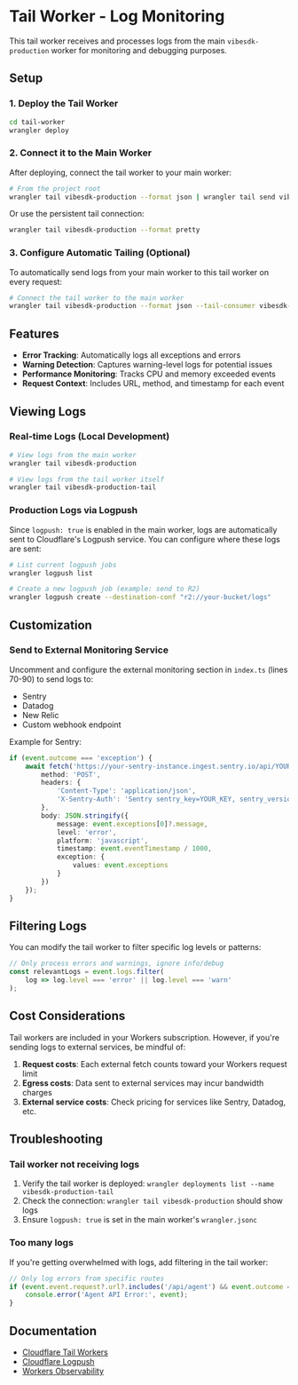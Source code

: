 # Tail Worker - Log Monitoring

This tail worker receives and processes logs from the main `vibesdk-production` worker for monitoring and debugging purposes.

## Setup

### 1. Deploy the Tail Worker

```bash
cd tail-worker
wrangler deploy
```

### 2. Connect it to the Main Worker

After deploying, connect the tail worker to your main worker:

```bash
# From the project root
wrangler tail vibesdk-production --format json | wrangler tail send vibesdk-production-tail
```

Or use the persistent tail connection:

```bash
wrangler tail vibesdk-production --format pretty
```

### 3. Configure Automatic Tailing (Optional)

To automatically send logs from your main worker to this tail worker on every request:

```bash
# Connect the tail worker to the main worker
wrangler tail vibesdk-production --format json --tail-consumer vibesdk-production-tail
```

## Features

- **Error Tracking**: Automatically logs all exceptions and errors
- **Warning Detection**: Captures warning-level logs for potential issues
- **Performance Monitoring**: Tracks CPU and memory exceeded events
- **Request Context**: Includes URL, method, and timestamp for each event

## Viewing Logs

### Real-time Logs (Local Development)

```bash
# View logs from the main worker
wrangler tail vibesdk-production

# View logs from the tail worker itself
wrangler tail vibesdk-production-tail
```

### Production Logs via Logpush

Since `logpush: true` is enabled in the main worker, logs are automatically sent to Cloudflare's Logpush service. You can configure where these logs are sent:

```bash
# List current logpush jobs
wrangler logpush list

# Create a new logpush job (example: send to R2)
wrangler logpush create --destination-conf "r2://your-bucket/logs"
```

## Customization

### Send to External Monitoring Service

Uncomment and configure the external monitoring section in `index.ts` (lines 70-90) to send logs to:

- Sentry
- Datadog
- New Relic
- Custom webhook endpoint

Example for Sentry:

```typescript
if (event.outcome === 'exception') {
	await fetch('https://your-sentry-instance.ingest.sentry.io/api/YOUR_PROJECT_ID/store/', {
		method: 'POST',
		headers: {
			'Content-Type': 'application/json',
			'X-Sentry-Auth': 'Sentry sentry_key=YOUR_KEY, sentry_version=7'
		},
		body: JSON.stringify({
			message: event.exceptions[0]?.message,
			level: 'error',
			platform: 'javascript',
			timestamp: event.eventTimestamp / 1000,
			exception: {
				values: event.exceptions
			}
		})
	});
}
```

## Filtering Logs

You can modify the tail worker to filter specific log levels or patterns:

```typescript
// Only process errors and warnings, ignore info/debug
const relevantLogs = event.logs.filter(
	log => log.level === 'error' || log.level === 'warn'
);
```

## Cost Considerations

Tail workers are included in your Workers subscription. However, if you're sending logs to external services, be mindful of:

1. **Request costs**: Each external fetch counts toward your Workers request limit
2. **Egress costs**: Data sent to external services may incur bandwidth charges
3. **External service costs**: Check pricing for services like Sentry, Datadog, etc.

## Troubleshooting

### Tail worker not receiving logs

1. Verify the tail worker is deployed: `wrangler deployments list --name vibesdk-production-tail`
2. Check the connection: `wrangler tail vibesdk-production` should show logs
3. Ensure `logpush: true` is set in the main worker's `wrangler.jsonc`

### Too many logs

If you're getting overwhelmed with logs, add filtering in the tail worker:

```typescript
// Only log errors from specific routes
if (event.event.request?.url?.includes('/api/agent') && event.outcome === 'exception') {
	console.error('Agent API Error:', event);
}
```

## Documentation

- [Cloudflare Tail Workers](https://developers.cloudflare.com/workers/observability/tail-workers/)
- [Cloudflare Logpush](https://developers.cloudflare.com/logs/get-started/enable-destinations/)
- [Workers Observability](https://developers.cloudflare.com/workers/observability/)
